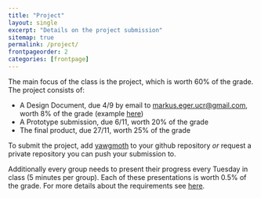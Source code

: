 ```yaml
---
title: "Project"
layout: single
excerpt: "Details on the project submission"
sitemap: true
permalink: /project/
frontpageorder: 2
categories: [frontpage]
---
```


The main focus of the class is the project, which is worth 60% of the grade. The project consists of:

  * A Design Document, due 4/9 by email to <a href="mailto:markus.eger.ucr@gmail.com">markus.eger.ucr@gmail.com</a>, worth 8% of the grade (example [here](/CI-2700/assets/pdf/GDD.pdf))
  * A Prototype submission, due 6/11, worth 20% of the grade 
  * The final product, due 27/11, worth 25% of the grade
  
To submit the project, add [yawgmoth](https://github.com/yawgmoth/) to your github repository *or* request a private 
repository you can push your submission to.
  
Additionally every group needs to present their progress every Tuesday in class (5 minutes per group). Each of these presentations is worth 0.5% of the grade. For more details about the requirements see <a href="/CI-2807/assets/pdf/project.pdf">here</a>.